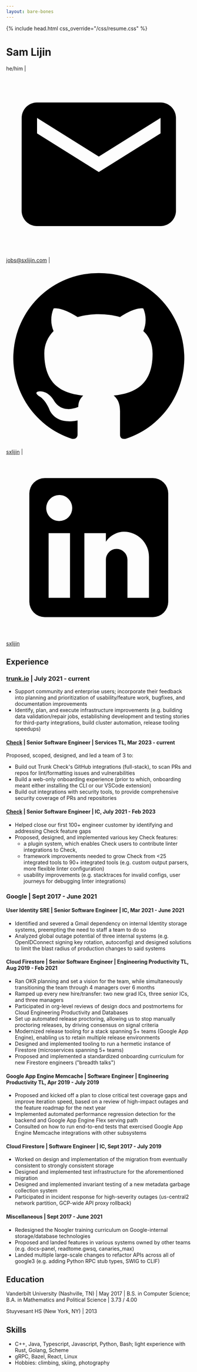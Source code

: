 ```yaml
---
layout: bare-bones
---
```

{% include head.html css_override="/css/resume.css" %}

# Sam Lijin

<p>
he/him
|
<svg class="icon" viewBox="0 0 24 24"><path d="M20 4H4c-1.1 0-1.99.9-1.99 2L2 18c0 1.1.9 2 2 2h16c1.1 0 2-.9 2-2V6c0-1.1-.9-2-2-2zm0 4-8 5-8-5V6l8 5 8-5v2z"></path></svg>
<a href="mailto:jobs@sxlijin">jobs@sxlijin.com</a>
|
<svg class="icon" viewBox="0 0 24 24"><path d="M12 1.27a11 11 0 00-3.48 21.46c.55.09.73-.28.73-.55v-1.84c-3.03.64-3.67-1.46-3.67-1.46-.55-1.29-1.28-1.65-1.28-1.65-.92-.65.1-.65.1-.65 1.1 0 1.73 1.1 1.73 1.1.92 1.65 2.57 1.2 3.21.92a2 2 0 01.64-1.47c-2.47-.27-5.04-1.19-5.04-5.5 0-1.1.46-2.1 1.2-2.84a3.76 3.76 0 010-2.93s.91-.28 3.11 1.1c1.8-.49 3.7-.49 5.5 0 2.1-1.38 3.02-1.1 3.02-1.1a3.76 3.76 0 010 2.93c.83.74 1.2 1.74 1.2 2.94 0 4.21-2.57 5.13-5.04 5.4.45.37.82.92.82 2.02v3.03c0 .27.1.64.73.55A11 11 0 0012 1.27"></path></svg>
<a href="https://github.com/sxlijin">sxlijin</a>
|
<svg class="icon" viewBox="0 0 24 24"><path d="M19 3a2 2 0 0 1 2 2v14a2 2 0 0 1-2 2H5a2 2 0 0 1-2-2V5a2 2 0 0 1 2-2h14m-.5 15.5v-5.3a3.26 3.26 0 0 0-3.26-3.26c-.85 0-1.84.52-2.32 1.3v-1.11h-2.79v8.37h2.79v-4.93c0-.77.62-1.4 1.39-1.4a1.4 1.4 0 0 1 1.4 1.4v4.93h2.79M6.88 8.56a1.68 1.68 0 0 0 1.68-1.68c0-.93-.75-1.69-1.68-1.69a1.69 1.69 0 0 0-1.69 1.69c0 .93.76 1.68 1.69 1.68m1.39 9.94v-8.37H5.5v8.37h2.77z"></path></svg>
<a href="https://linked.com/in/sxlijin">sxlijin</a>
</p>

## Experience

### [trunk.io](https://trunk.io) \| July 2021 - current

* Support community and enterprise users; incorporate their feedback into planning and prioritization of usability/feature work, bugfixes, and documentation improvements
* Identify, plan, and execute infrastructure improvements (e.g. building data validation/repair jobs, establishing development and testing stories for third-party integrations, build cluster automation, release tooling speedups)

#### [Check](https://trunk.io/products/check) \| Senior Software Engineer \| Services TL, Mar 2023 - current

Proposed, scoped, designed, and led a team of 3 to:
* Build out Trunk Check's GitHub integrations (full-stack), to scan PRs and repos for lint/formatting issues and vulnerabilities
* Build a web-only onboarding experience (prior to which, onboarding meant either installing the CLI or our VSCode extension)
* Build out integrations with security tools, to provide comprehensive security coverage of PRs and repositories

#### [Check](https://trunk.io/products/check) \| Senior Software Engineer \| IC, July 2021 - Feb 2023

* Helped close our first 100+ engineer customer by identifying and addressing Check feature gaps
* Proposed, designed, and implemented various key Check features:
  * a plugin system, which enables Check users to contribute linter integrations to Check,
  * framework improvements needed to grow Check from <25 integrated tools to 90+ integrated tools (e.g. custom output parsers, more flexible linter configuration)
  * usability improvements (e.g. stacktraces for invalid configs, user journeys for debugging linter integrations)

### Google \| Sept 2017 - June 2021

#### User Identity SRE \| Senior Software Engineer \| IC, Mar 2021 - June 2021

* Identified and severed a Gmail dependency on internal Identity storage systems, preempting the need to staff a team to do so
* Analyzed global outage potential of three internal systems (e.g. OpenIDConnect signing key rotation, autoconfig) and designed solutions to limit the blast radius of production changes to said systems

#### Cloud Firestore \| Senior Software Engineer \| Engineering Productivity TL, Aug 2019 - Feb 2021

* Ran OKR planning and set a vision for the team, while simultaneously transitioning the team through 4 managers over 6 months
* Ramped up every new hire/transfer: two new grad ICs, three senior ICs, and three managers
* Participated in org-level reviews of design docs and postmortems for Cloud Engineering Productivity and Databases
* Set up automated release proctoring, allowing us to stop manually proctoring releases, by driving consensus on signal criteria
* Modernized release tooling for a stack spanning 5+ teams (Google App Engine), enabling us to retain multiple release environments
* Designed and implemented tooling to run a hermetic instance of Firestore (microservices spanning 5+ teams)
* Proposed and implemented a standardized onboarding curriculum for new Firestore engineers ("breadth talks") 

#### Google App Engine Memcache \| Software Engineer \| Engineering Productivity TL, Apr 2019 - July 2019

* Proposed and kicked off a plan to close critical test coverage gaps and improve iteration speed, based on a review of high-impact outages and the feature roadmap for the next year
* Implemented automated performance regression detection for the backend and Google App Engine Flex serving path 
* Consulted on how to run end-to-end tests that exercised Google App Engine Memcache integrations with other subsystems

#### Cloud Firestore \| Software Engineer \| IC, Sept 2017 - July 2019

* Worked on design and implementation of the migration from eventually consistent to strongly consistent storage
* Designed and implemented test infrastructure for the aforementioned migration
* Designed and implemented invariant testing of a new metadata garbage collection system
* Participated in incident response for high-severity outages (us-central2 network partition, GCP-wide API proxy rollback)

#### Miscellaneous \| Sept 2017 - June 2021

* Redesigned the Noogler training curriculum on Google-internal storage/database technologies
* Proposed and landed features in various systems owned by other teams (e.g. docs-panel, readtome.gwsq, canaries_max)
* Landed multiple large-scale changes to refactor APIs across all of google3 (e.g. adding Python RPC stub types, SWIG to CLIF)

## Education

Vanderbilt University (Nashville, TN) \| May 2017 \| B.S. in Computer Science; B.A. in Mathematics and Political Science \|  3.73 / 4.00

Stuyvesant HS (New York, NY) \| 2013

## Skills

* C++, Java, Typescript, Javascript, Python, Bash; light experience with Rust, Golang, Scheme
* gRPC, Bazel, React, Linux
* Hobbies: climbing, skiing, photography